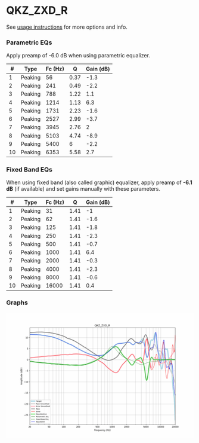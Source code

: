 # QKZ_ZXD_R
See [usage instructions](https://github.com/jaakkopasanen/AutoEq#usage) for more options and info.

### Parametric EQs
Apply preamp of -6.0 dB when using parametric equalizer.

|   # | Type    |   Fc (Hz) |    Q |   Gain (dB) |
|-----|---------|-----------|------|-------------|
|   1 | Peaking |        56 | 0.37 |        -1.3 |
|   2 | Peaking |       241 | 0.49 |        -2.2 |
|   3 | Peaking |       788 | 1.22 |         1.1 |
|   4 | Peaking |      1214 | 1.13 |         6.3 |
|   5 | Peaking |      1731 | 2.23 |        -1.6 |
|   6 | Peaking |      2527 | 2.99 |        -3.7 |
|   7 | Peaking |      3945 | 2.76 |         2   |
|   8 | Peaking |      5103 | 4.74 |        -8.9 |
|   9 | Peaking |      5400 | 6    |        -2.2 |
|  10 | Peaking |      6353 | 5.58 |         2.7 |

### Fixed Band EQs
When using fixed band (also called graphic) equalizer, apply preamp of **-6.1 dB** (if available) and set gains manually with these parameters.

|   # | Type    |   Fc (Hz) |    Q |   Gain (dB) |
|-----|---------|-----------|------|-------------|
|   1 | Peaking |        31 | 1.41 |        -1   |
|   2 | Peaking |        62 | 1.41 |        -1.6 |
|   3 | Peaking |       125 | 1.41 |        -1.8 |
|   4 | Peaking |       250 | 1.41 |        -2.3 |
|   5 | Peaking |       500 | 1.41 |        -0.7 |
|   6 | Peaking |      1000 | 1.41 |         6.4 |
|   7 | Peaking |      2000 | 1.41 |        -0.3 |
|   8 | Peaking |      4000 | 1.41 |        -2.3 |
|   9 | Peaking |      8000 | 1.41 |        -0.6 |
|  10 | Peaking |     16000 | 1.41 |         0.4 |

### Graphs
![](./QKZ_ZXD_R.png)
